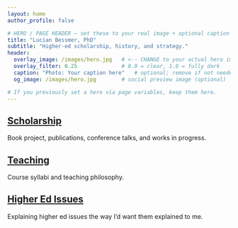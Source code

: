 ```yaml
---
layout: home
author_profile: false

# HERO / PAGE HEADER — set these to your real image + optional caption
title: "Lucian Bessmer, PhD"
subtitle: "Higher-ed scholarship, history, and strategy."
header:
  overlay_image: /images/hero.jpg   # <-- CHANGE to your actual hero image path
  overlay_filter: 0.25              # 0.0 = clear, 1.0 = fully dark
  caption: "Photo: Your caption here"   # optional; remove if not needed
  og_image: /images/hero.jpg        # social preview image (optional)

# If you previously set a hero via page variables, keep them here.
---
```


<!-- Custom Feature Row (linked titles, no Learn More buttons) -->
<div class="feature__wrapper">

  <div class="feature__item">
    <div class="archive__item">
      <div class="archive__item-body">
        <h2 class="archive__item-title">
          <a href="/scholarship/">Scholarship</a>
        </h2>
        <div class="archive__item-excerpt">
          <p>Book project, publications, conference talks, and works in progress.</p>
        </div>
      </div>
    </div>
  </div>

  <div class="feature__item">
    <div class="archive__item">
      <div class="archive__item-body">
        <h2 class="archive__item-title">
          <a href="/portfolio/">Teaching</a>
        </h2>
        <div class="archive__item-excerpt">
          <p>Course syllabi and teaching philosophy.</p>
        </div>
      </div>
    </div>
  </div>

  <div class="feature__item">
    <div class="archive__item">
      <div class="archive__item-body">
        <h2 class="archive__item-title">
          <a href="/higheredissues/">Higher Ed Issues</a>
        </h2>
        <div class="archive__item-excerpt">
          <p>Explaining higher ed issues the way I’d want them explained to me.</p>
        </div>
      </div>
    </div>
  </div>

</div>
